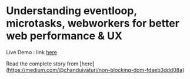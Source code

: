 # Understanding eventloop, microtasks, webworkers for better web performance & UX

Live Demo : link [here](https://chanduivaturi.github.io/non-blocking-io/)

Read the complete story from [here] (https://medium.com/@chanduivaturi/non-blocking-dom-fdaeb3ddd08a)

